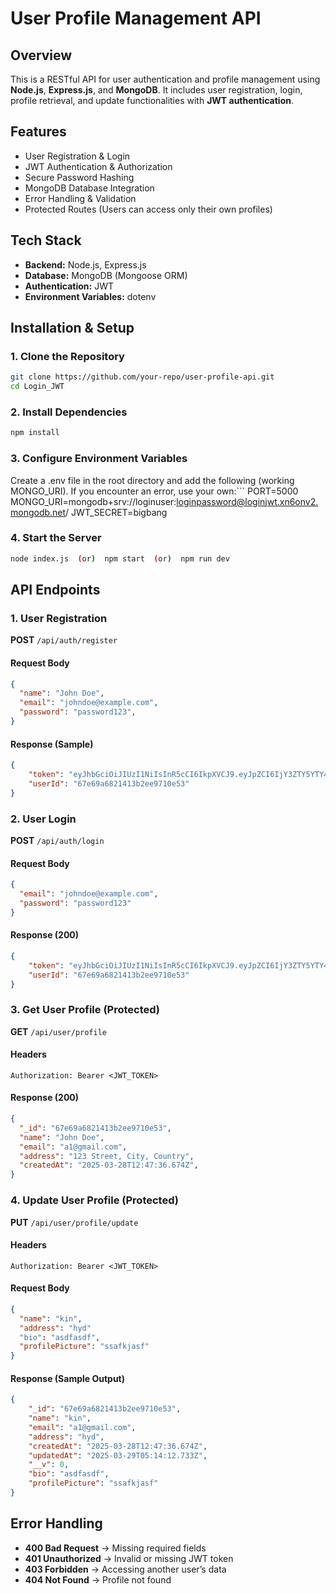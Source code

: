 # User Profile Management API

## Overview
This is a RESTful API for user authentication and profile management using **Node.js**, **Express.js**, and **MongoDB**. It includes user registration, login, profile retrieval, and update functionalities with **JWT authentication**.

## Features
- User Registration & Login
- JWT Authentication & Authorization
- Secure Password Hashing
- MongoDB Database Integration
- Error Handling & Validation
- Protected Routes (Users can access only their own profiles)

## Tech Stack
- **Backend:** Node.js, Express.js
- **Database:** MongoDB (Mongoose ORM)
- **Authentication:** JWT
- **Environment Variables:** dotenv

## Installation & Setup
### 1. Clone the Repository
```sh
git clone https://github.com/your-repo/user-profile-api.git
cd Login_JWT
```
### 2. Install Dependencies
```sh
npm install
```
### 3. Configure Environment Variables
Create a .env file in the root directory and add the following (working MONGO_URI). If you encounter an error, use your own:```
PORT=5000
MONGO_URI=mongodb+srv://loginuser:loginpassword@loginjwt.xn6onv2.mongodb.net/
JWT_SECRET=bigbang

### 4. Start the Server

```sh
node index.js  (or)  npm start  (or)  npm run dev
```

## API Endpoints
### 1. User Registration
**POST** `/api/auth/register`
#### Request Body
```json
{
  "name": "John Doe",
  "email": "johndoe@example.com",
  "password": "password123",
}
```
#### Response (Sample)
```json
{
    "token": "eyJhbGciOiJIUzI1NiIsInR5cCI6IkpXVCJ9.eyJpZCI6IjY3ZTY5YTY4MjE0MTNiMmVlOTcxMGU1MyIsImlhdCI6MTc0MzIyNDkwNywiZXhwIjoxNzQzMjI4NTA3fQ.ChfPs7pD-6Ym0hCWMW28XCf9NfdHbiy4RRr3jdWdqIc",
    "userId": "67e69a6821413b2ee9710e53"
}
```

### 2. User Login
**POST** `/api/auth/login`
#### Request Body
```json
{
  "email": "johndoe@example.com",
  "password": "password123"
}
```
#### Response (200)
```json
{
    "token": "eyJhbGciOiJIUzI1NiIsInR5cCI6IkpXVCJ9.eyJpZCI6IjY3ZTY5YTY4MjE0MTNiMmVlOTcxMGU1MyIsImlhdCI6MTc0MzIyNTExOCwiZXhwIjoxNzQzMjI4NzE4fQ.5T70GMJOZ9U2ByDxC7qIGRXoOLo-syERblzw7qRTs5E",
    "userId": "67e69a6821413b2ee9710e53"
}
```

### 3. Get User Profile (Protected)
**GET** `/api/user/profile`
#### Headers
```
Authorization: Bearer <JWT_TOKEN>
```
#### Response (200)
```json
{
  "_id": "67e69a6821413b2ee9710e53",
  "name": "John Doe",
  "email": "a1@gmail.com",
  "address": "123 Street, City, Country",
  "createdAt": "2025-03-28T12:47:36.674Z",
}
```

### 4. Update User Profile (Protected)
**PUT** `/api/user/profile/update`
#### Headers
```
Authorization: Bearer <JWT_TOKEN>
```
#### Request Body
```json
{
  "name": "kin",
  "address": "hyd"
  "bio": "asdfasdf",
  "profilePicture": "ssafkjasf"
}
```
#### Response (Sample Output)
```json
{
    "_id": "67e69a6821413b2ee9710e53",
    "name": "kin",
    "email": "a1@gmail.com",
    "address": "hyd",
    "createdAt": "2025-03-28T12:47:36.674Z",
    "updatedAt": "2025-03-29T05:14:12.733Z",
    "__v": 0,
    "bio": "asdfasdf",
    "profilePicture": "ssafkjasf"
}
```

## Error Handling
- **400 Bad Request** → Missing required fields
- **401 Unauthorized** → Invalid or missing JWT token
- **403 Forbidden** → Accessing another user’s data
- **404 Not Found** → Profile not found

